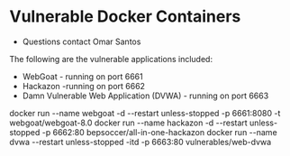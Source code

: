 # Vulnerable Docker Containers
- Questions contact Omar Santos

The following are the vulnerable applications included:
 - WebGoat - running on port 6661 
 - Hackazon -running on port 6662
 - Damn Vulnerable Web Application (DVWA) - running on port 6663 


docker run --name webgoat -d --restart unless-stopped -p 6661:8080 -t webgoat/webgoat-8.0
docker run --name hackazon -d --restart unless-stopped -p 6662:80 bepsoccer/all-in-one-hackazon
docker run --name dvwa --restart unless-stopped -itd -p 6663:80 vulnerables/web-dvwa
